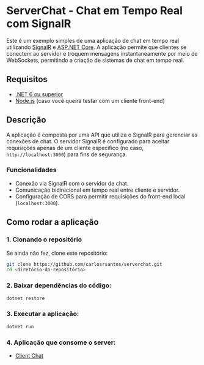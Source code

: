 # ServerChat - Chat em Tempo Real com SignalR

Este é um exemplo simples de uma aplicação de chat em tempo real utilizando [SignalR](https://dotnet.microsoft.com/apps/aspnet/signalr) e [ASP.NET Core](https://dotnet.microsoft.com/apps/aspnet). A aplicação permite que clientes se conectem ao servidor e troquem mensagens instantaneamente por meio de WebSockets, permitindo a criação de sistemas de chat em tempo real.

## Requisitos

- [.NET 6 ou superior](https://dotnet.microsoft.com/download)
- [Node.js](https://nodejs.org/) (caso você queira testar com um cliente front-end)

## Descrição

A aplicação é composta por uma API que utiliza o SignalR para gerenciar as conexões de chat. O servidor SignalR é configurado para aceitar requisições apenas de um cliente específico (no caso, `http://localhost:3000`) para fins de segurança.

### Funcionalidades

- Conexão via SignalR com o servidor de chat.
- Comunicação bidirecional em tempo real entre cliente e servidor.
- Configuração de CORS para permitir requisições do front-end local (`localhost:3000`).

## Como rodar a aplicação

### 1. Clonando o repositório

Se ainda não fez, clone este repositório:

```bash
git clone https://github.com/carlosrsantos/serverchat.git
cd <diretório-do-repositório>
```

### 2. Baixar dependências do código:

```bash
dotnet restore
```

### 3. Executar a aplicação:

```bash
dotnet run
```

### 4. Aplicação que consome o server:
- [Client Chat](https://github.com/carlosrsantos/clientChat)
